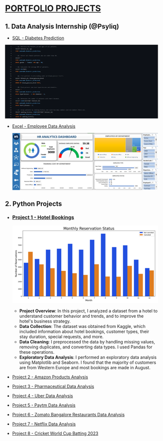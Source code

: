 # [PORTFOLIO PROJECTS](https://github.com/Nade-coder/Nadeem-s_Data_Analyst_portfolio/tree/main)

## 1. **Data Analysis Internship (@Psyliq)**
  - [SQL - Diabetes Prediction](https://github.com/Nade-coder/Nadeem-s_Data_Analyst_portfolio/tree/main/Data%20Analyst%20-%20Internship%20(Psyliq)/SQL%20-%20Diabetes%20Prediction)
    
  ![](https://github.com/Nade-coder/Nadeem-s_Data_Analyst_Portfolio/blob/main/Data%20Analyst%20-%20Internship%20(Psyliq)/SQL%20-%20Diabetes%20Prediction/sql.png?raw=true) 
    
  - [Excel - Employee Data Analysis](https://github.com/Nade-coder/Nadeem-s_Data_Analyst_portfolio/tree/main/Data%20Analyst%20-%20Internship%20(Psyliq)/Excel%20-%20Employee%20Data%20Analysis)
    
    ![](https://github.com/Nade-coder/Nadeem-s_Data_Analyst_Portfolio/blob/main/Data%20Analyst%20-%20Internship%20(Psyliq)/Excel%20-%20Employee%20Data%20Analysis/HR%20analytics%20dashboard.png?raw=true)

## 2. **Python Projects**
  - ### [Project 1 - Hotel Bookings](https://github.com/Nade-coder/Nadeem-s_Data_Analyst_portfolio/blob/main/Python%20Projects/Project%201%20-%20Hotel%20Bookings/Hotel%20Bookings.ipynb)
    
      ![](https://github.com/Nade-coder/Nadeem-s_Data_Analyst_Portfolio/blob/main/Python%20Projects/Project%201%20-%20Hotel%20Bookings/monthly%20reservation%20status.png?raw=true)
      - **Project Overview**:
        In this project, I analyzed a dataset from a hotel to understand customer behavior and trends, and to improve the hotel's business strategy.
      -  **Data Collection**:
        The dataset was obtained from Kaggle, which included information about hotel bookings, customer types, their stay duration, special requests, and more.
      - **Data Cleaning**:
        I preprocessed the data by handling missing values, removing duplicates, and converting data types. I used Pandas for these operations.
      - **Exploratory Data Analysis**:
        I performed an exploratory data analysis using Matplotlib and Seaborn. I found that the majority of customers are from Western Europe and most bookings are 
        made in August.

  - [Project 2 - Amazon Products Analysis](https://github.com/Nade-coder/Nadeem-s_Data_Analyst_portfolio/blob/main/Python%20Projects/Project%202%20-%20Amazon%20Products%20Analysis/Amazon%20Products%20Analysis.ipynb)
  - [Project 3 - Pharmaceutical Data Analysis](https://github.com/Nade-coder/Nadeem-s_Data_Analyst_portfolio/blob/main/Python%20Projects/Project%203%20-%20Pharmaceutical%20Data%20Analysis/Pharmaceutical%20Data%20Analysis.ipynb)
  - [Project 4 - Uber Data Analysis](https://github.com/Nade-coder/Nadeem-s_Data_Analyst_portfolio/blob/main/Python%20Projects/Project%204%20-%20Uber%20Data%20Analysis/Uber%20Data%20Analysis.ipynb)
  - [Project 5 - Paytm Data Analysis](https://github.com/Nade-coder/Nadeem-s_Data_Analyst_portfolio/blob/main/Python%20Projects/Project%205%20-%20Paytm%20Data%20Analysis/Paytm%20Data%20Analysis.ipynb)
  - [Project 6 - Zomato Bangalore Restaurants Data Analysis](https://github.com/Nade-coder/Nadeem-s_Data_Analyst_portfolio/blob/main/Python%20Projects/Project%206%20-%20Zomato%20Bangalore%20Restaurants%20Data%20Analysis/Zomato%20Data%20Analysis.ipynb)
  - [Project 7 - Netflix Data Analysis](https://github.com/Nade-coder/Nadeem-s_Data_Analyst_portfolio/blob/main/Python%20Projects/Project%207%20-%20Netflix%20Dataset%20Analysis/Netflix%20Dataset%20Analysis.ipynb)
  - [Project 8 - Cricket World Cup Batting 2023](https://github.com/Nade-coder/Nadeem-s_Data_Analyst_portfolio/blob/main/Python%20Projects/Project%208%20-%20Cricket%20WC%20Batting%202023/Cricket%20WC%20Batting%202023.ipynb)
